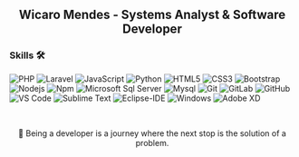 <p align="center">
 <h2 align="center">Wicaro Mendes - Systems Analyst & Software Developer </h2>
</p>

 ### Skills 🛠

![PHP](http://img.shields.io/badge/-PHP-3776AB?style=flat-square&logo=php&logoColor=ffffff)
![Laravel](http://img.shields.io/badge/-Laravel-F72C1F?style=flat-square&logo=laravel&logoColor=ffffff)
![JavaScript](https://img.shields.io/badge/-JavaScript-%23F7DF1C?style=flat-square&logo=javascript&logoColor=000000&labelColor=%23F7DF1C&color=%23FFCE5A)
![Python](http://img.shields.io/badge/-Python-3776AB?style=flat-square&logo=python&logoColor=ffffff)
![HTML5](https://img.shields.io/badge/-HTML5-%23E44D27?style=flat-square&logo=html5&logoColor=ffffff)
![CSS3](https://img.shields.io/badge/-CSS3-%231572B6?style=flat-square&logo=css3)
![Bootstrap](https://img.shields.io/badge/-Bootstrap-563D7C?style=flat-square&logo=Bootstrap)
![Nodejs](https://img.shields.io/badge/-Nodejs-339933?style=flat-square&logo=Node.js&logoColor=ffffff)
![Npm](https://img.shields.io/badge/-npm-CB3837?style=flat-square&logo=npm)
![Microsoft Sql Server](https://img.shields.io/badge/-Sql%20Server-CC2927?style=flat-square&logo=microsoft-sql-server&logoColor=ffffff)
![Mysql](https://img.shields.io/badge/-Mysql-FFCA28?style=flat-square&logo=mysql&logoColor=ffffff)
![Git](https://img.shields.io/badge/-Git-%23F05032?style=flat-square&logo=git&logoColor=%23ffffff)
![GitLab](https://img.shields.io/badge/-GitLab-FCA121?style=flat-square&logo=gitlab)
![GitHub](https://img.shields.io/badge/-GitHub-181717?style=flat-square&logo=github)
![VS Code](http://img.shields.io/badge/-VS%20Code-007ACC?style=flat-square&logo=visual-studio-code&logoColor=ffffff)
![Sublime Text](http://img.shields.io/badge/-Sublime%20Text-FF9900?style=flat-square&logo=sublime-text&logoColor=ffffff)
![Eclipse-IDE](http://img.shields.io/badge/-Eclipse-2C2255?style=flat-square&logo=eclipse&logoColor=ffffff)
![Windows](http://img.shields.io/badge/-Windows-0078D6?style=flat-square&logo=windows&logoColor=ffffff)
![Adobe XD](http://img.shields.io/badge/-Adobe%20XD-F75EEE?style=flat-square&logo=adobe-xd&logoColor=ffffff)

<br/>

<p align="center">
 🚀 Being a developer is a journey where the next stop is the solution of a problem.
</p>


